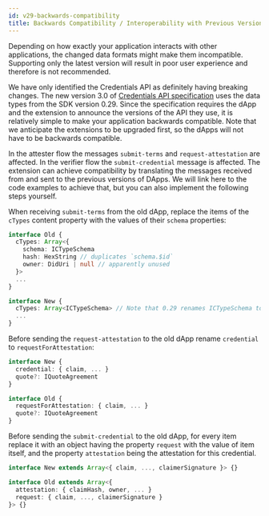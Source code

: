 ```yaml
---
id: v29-backwards-compatibility
title: Backwards Compatibility / Interoperability with Previous Versions
---
```


Depending on how exactly your application interacts with other applications, the changed data formats might make them incompatible.
Supporting only the latest version will result in poor user experience and therefore is not recommended.

We have only identified the Credentials API as definitely having breaking changes. 
The new version 3.0 of [Credentials API specification](https://github.com/KILTprotocol/spec-ext-credential-api) uses the data types from the SDK version 0.29.
Since the specification requires the dApp and the extension to announce the versions of the API they use,
it is relatively simple to make your application backwards compatible.
Note that we anticipate the extensions to be upgraded first, so the dApps will not have to be backwards compatible.

In the attester flow the messages `submit-terms` and `request-attestation` are affected.
In the verifier flow the `submit-credential` message is affected.
The extension can achieve compatibility by translating the messages received from and sent to the previous versions of DApps.
We will link here to the code examples to achieve that, but you can also implement the following steps yourself.

When receiving `submit-terms` from the old dApp, replace the items of the `cTypes` content property with the values of their `schema` properties:

```ts
interface Old {
  cTypes: Array<{
    schema: ICTypeSchema
    hash: HexString // duplicates `schema.$id`
    owner: DidUri | null // apparently unused
  }>
  ...
}

interface New {
  cTypes: Array<ICTypeSchema> // Note that 0.29 renames ICTypeSchema to ICType
  ...
}
```

Before sending the `request-attestation` to the old dApp rename `credential` to `requestForAttestation`:

```ts
interface New {
  credential: { claim, ... }
  quote?: IQuoteAgreement
}

interface Old {
  requestForAttestation: { claim, ... }
  quote?: IQuoteAgreement
}
```

Before sending the `submit-credential` to the old dApp, 
for every item replace it with an object having the property `request` with the value of item itself,
and the property `attestation` being the attestation for this credential.

```ts
interface New extends Array<{ claim, ..., claimerSignature }> {}

interface Old extends Array<{
  attestation: { claimHash, owner, ... }
  request: { claim, ..., claimerSignature }
}> {}
```
